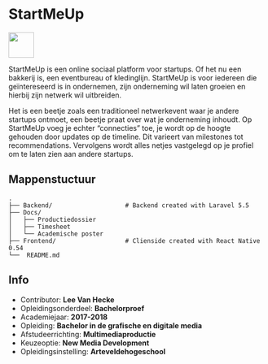 StartMeUp
==================================

<img src="https://user-images.githubusercontent.com/14766149/40258569-44c250c6-5af2-11e8-86d0-1569221c9020.png" width="50"/>

StartMeUp is een online sociaal platform voor startups. Of het nu een bakkerij is, een eventbureau of kledinglijn. StartMeUp is voor  iedereen die geïntereseerd is in ondernemen, zijn onderneming wil laten groeien en hierbij zijn netwerk wil uitbreiden.
 
Het is een beetje zoals een traditioneel netwerkevent waar je andere startups ontmoet, een beetje praat over wat je onderneming inhoudt. Op StartMeUp voeg je echter “connecties” toe, je wordt op de hoogte gehouden door updates op de timeline. Dit varieert van milestones tot 
recommendations. Vervolgens wordt alles netjes vastgelegd op je profiel om te laten zien aan andere startups.

## Mappenstuctuur

    .
    ├── Backend/					# Backend created with Laravel 5.5
    ├── Docs/
	│   ├── Productiedossier
	│   ├── Timesheet
	│	└── Academische poster
    ├── Frontend/					# Clienside created with React Native 0.54
    └──  README.md

## Info

- Contributor: **Lee Van Hecke**
- Opleidingsonderdeel: **Bachelorproef**
- Academiejaar: **2017-2018**
- Opleiding: **Bachelor in de grafische en digitale media**
- Afstudeerrichting: **Multimediaproductie**
- Keuzeoptie: **New Media Development**
- Opleidingsinstelling: **Arteveldehogeschool**
